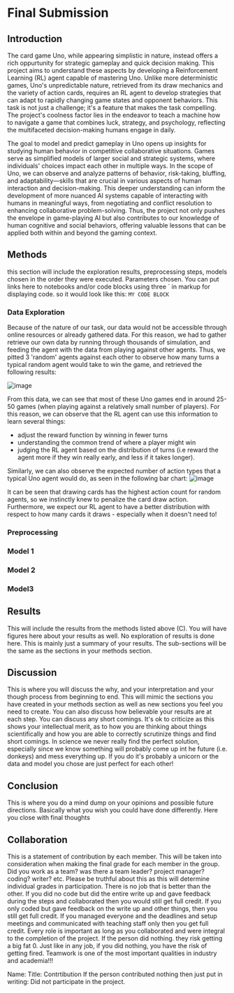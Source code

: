 # Final Submission

## Introduction
The card game Uno, while appearing simplistic in nature, instead offers a rich oppurtunity for strategic gameplay and quick decision making. This project aims to understand these aspects by developing a Reinforcement Learning (RL) agent capable of mastering Uno. Unlike more deterministic games, Uno's unpredictable nature, retrieved from its draw mechanics and the variety of action cards, requires an RL agent to develop strategies that can adapt to rapidly changing game states and opponent behaviors. This task is not just a challenge; it's a feature that makes the task compelling. The project's coolness factor lies in the endeavor to teach a machine how to navigate a game that combines luck, strategy, and psychology, reflecting the multifaceted decision-making humans engage in daily.

The goal to model and predict gameplay in Uno opens up insights for studying human behavior in competitive collaborative situations. Games serve as simplified models of larger social and strategic systems, where individuals' choices impact each other in multiple ways. In the scope of Uno, we can observe and analyze patterns of behavior, risk-taking, bluffing, and adaptability—skills that are crucial in various aspects of human interaction and decision-making. This deeper understanding can inform the development of more nuanced AI systems capable of interacting with humans in meaningful ways, from negotiating and conflict resolution to enhancing collaborative problem-solving. Thus, the project not only pushes the envelope in game-playing AI but also contributes to our knowledge of human cognitive and social behaviors, offering valuable lessons that can be applied both within and beyond the gaming context.

## Methods
this section will include the exploration results, preprocessing steps, models chosen in the order they were executed. Parameters chosen. You can put links here to notebooks and/or code blocks using three ` in markup for displaying code. so it would look like this: ``` MY CODE BLOCK ```
### Data Exploration
Because of the nature of our task, our data would not be accessible through online resources or already gathered data. For this reason, we had to gather retrieve our own data by running through thousands of simulation, and feeding the agent with the data from playing against other agents. Thus, we pitted 3 'random' agents against each other to observe how many turns a typical random agent would take to win the game, and retrieved the following results:

![image](https://github.com/nicholaslambs/cse151a_project/assets/57384225/401eb7f6-c681-471b-9a7d-caa4d5ff385a)

From this data, we can see that most of these Uno games end in around 25-50 games (when playing against a relatively small number of players). For this reason, we can observe that the RL agent can use this information to learn several things:

- adjust the reward function by winning in fewer turns
- understanding the common trend of where a player might win
- judging the RL agent based on the distribution of turns (i.e reward the agent more if they win really early, and less if it takes longer).

Similarly, we can also observe the expected number of action types that a typical Uno agent would do, as seen in the following bar chart:
![image](https://github.com/nicholaslambs/cse151a_project/assets/57384225/27a96976-aac5-4c93-b412-ea00af98d205)

It can be seen that drawing cards has the highest action count for random agents, so we instinctly knew to penalize the card draw action. Furthermore, we expect our RL agent to have a better distribution with respect to how many cards it draws - especially when it doesn't need to!

### Preprocessing

### Model 1
### Model 2
### Model3

## Results
This will include the results from the methods listed above (C). You will have figures here about your results as well.
No exploration of results is done here. This is mainly just a summary of your results. The sub-sections will be the same as the sections in your methods section.

## Discussion
This is where you will discuss the why, and your interpretation and your though process from beginning to end. This will mimic the sections you have created in your methods section as well as new sections you feel you need to create. You can also discuss how believable your results are at each step. You can discuss any short comings. It's ok to criticize as this shows your intellectual merit, as to how you are thinking about things scientifically and how you are able to correctly scrutinize things and find short comings. In science we never really find the perfect solution, especially since we know something will probably come up int he future (i.e. donkeys) and mess everything up. If you do it's probably a unicorn or the data and model you chose are just perfect for each other!

## Conclusion
This is where you do a mind dump on your opinions and possible future directions. Basically what you wish you could have done differently. Here you close with final thoughts

## Collaboration
This is a statement of contribution by each member. This will be taken into consideration when making the final grade for each member in the group. Did you work as a team? was there a team leader? project manager? coding? writer? etc. Please be truthful about this as this will determine individual grades in participation. There is no job that is better than the other. If you did no code but did the entire write up and gave feedback during the steps and collaborated then you would still get full credit. If you only coded but gave feedback on the write up and other things, then you still get full credit. If you managed everyone and the deadlines and setup meetings and communicated with teaching staff only then you get full credit. Every role is important as long as you collaborated and were integral to the completion of the project. If the person did nothing. they risk getting a big fat 0. Just like in any job, if you did nothing, you have the risk of getting fired. Teamwork is one of the most important qualities in industry and academia!!!

Name: Title: Contrtibution If the person contributed nothing then just put in writing: Did not participate in the project.
